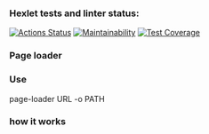 ### Hexlet tests and linter status:
[![Actions Status](https://github.com/ivan-ivan-t/python-project-lvl3/workflows/hexlet-check/badge.svg)](https://github.com/ivan-ivan-t/python-project-lvl3/actions)    [![Maintainability](https://api.codeclimate.com/v1/badges/8a8235ecd9c70c57d50e/maintainability)](https://codeclimate.com/github/ivan-ivan-t/python-project-lvl3/maintainability)   [![Test Coverage](https://api.codeclimate.com/v1/badges/8a8235ecd9c70c57d50e/test_coverage)](https://codeclimate.com/github/ivan-ivan-t/python-project-lvl3/test_coverage)

### Page loader
### Use
page-loader URL -o PATH

### how it works
